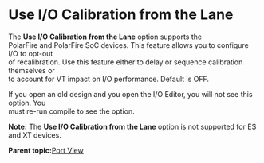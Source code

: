 # Use I/O Calibration from the Lane

The **Use I/O Calibration from the Lane** option supports the<br /> PolarFire and PolarFire SoC devices. This feature allows you to configure I/O to opt-out<br /> of recalibration. Use this feature either to delay or sequence calibration themselves or<br /> to account for VT impact on I/O performance. Default is OFF.

If you open an old design and you open the I/O Editor, you will not see this option. You<br /> must re-run compile to see the option.

**Note:** The **Use I/O Calibration from the Lane** option is not supported for ES and XT devices.

**Parent topic:**[Port View](GUID-BE73F42C-362C-4EB2-890D-D55CE5F53A88.md)

